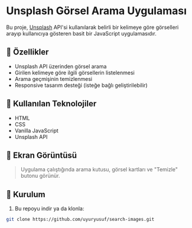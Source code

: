 # Unsplash Görsel Arama Uygulaması

Bu proje, [Unsplash](https://unsplash.com/developers) API'si kullanılarak belirli bir kelimeye göre görselleri arayıp kullanıcıya gösteren basit bir JavaScript uygulamasıdır.

## 🚀 Özellikler

- Unsplash API üzerinden görsel arama
- Girilen kelimeye göre ilgili görsellerin listelenmesi
- Arama geçmişinin temizlenmesi
- Responsive tasarım desteği (isteğe bağlı geliştirilebilir)

## 🧰 Kullanılan Teknolojiler

- HTML
- CSS
- Vanilla JavaScript
- Unsplash API

## 📸 Ekran Görüntüsü

> Uygulama çalıştığında arama kutusu, görsel kartları ve "Temizle" butonu görünür.

## 🔧 Kurulum

1. Bu repoyu indir ya da klonla:

```bash
git clone https://github.com/uyuryusuf/search-images.git
